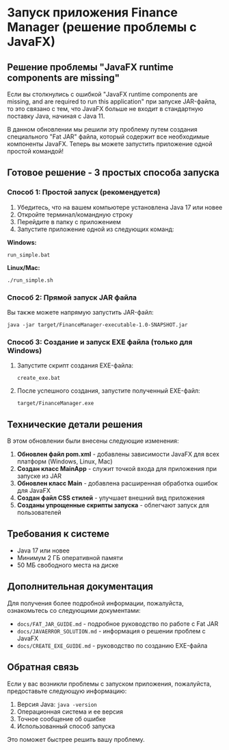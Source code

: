 # Запуск приложения Finance Manager (решение проблемы с JavaFX)

## Решение проблемы "JavaFX runtime components are missing"

Если вы столкнулись с ошибкой "JavaFX runtime components are missing, and are required to run this application" при запуске JAR-файла, то это связано с тем, что JavaFX больше не входит в стандартную поставку Java, начиная с Java 11.

В данном обновлении мы решили эту проблему путем создания специального "Fat JAR" файла, который содержит все необходимые компоненты JavaFX. Теперь вы можете запустить приложение одной простой командой!

## Готовое решение - 3 простых способа запуска

### Способ 1: Простой запуск (рекомендуется)

1. Убедитесь, что на вашем компьютере установлена Java 17 или новее
2. Откройте терминал/командную строку
3. Перейдите в папку с приложением
4. Запустите приложение одной из следующих команд:

**Windows:**
```
run_simple.bat
```

**Linux/Mac:**
```
./run_simple.sh
```

### Способ 2: Прямой запуск JAR файла

Вы также можете напрямую запустить JAR-файл:

```
java -jar target/FinanceManager-executable-1.0-SNAPSHOT.jar
```

### Способ 3: Создание и запуск EXE файла (только для Windows)

1. Запустите скрипт создания EXE-файла:
   ```
   create_exe.bat
   ```
2. После успешного создания, запустите полученный EXE-файл:
   ```
   target/FinanceManager.exe
   ```

## Технические детали решения

В этом обновлении были внесены следующие изменения:

1. **Обновлен файл pom.xml** - добавлены зависимости JavaFX для всех платформ (Windows, Linux, Mac)
2. **Создан класс MainApp** - служит точкой входа для приложения при запуске из JAR
3. **Обновлен класс Main** - добавлена расширенная обработка ошибок для JavaFX
4. **Создан файл CSS стилей** - улучшает внешний вид приложения
5. **Созданы упрощенные скрипты запуска** - облегчают запуск для пользователей

## Требования к системе

- Java 17 или новее
- Минимум 2 ГБ оперативной памяти
- 50 МБ свободного места на диске

## Дополнительная документация

Для получения более подробной информации, пожалуйста, ознакомьтесь со следующими документами:

- `docs/FAT_JAR_GUIDE.md` - подробное руководство по работе с Fat JAR
- `docs/JAVAERROR_SOLUTION.md` - информация о решении проблем с JavaFX
- `docs/CREATE_EXE_GUIDE.md` - руководство по созданию EXE-файла

## Обратная связь

Если у вас возникли проблемы с запуском приложения, пожалуйста, предоставьте следующую информацию:

1. Версия Java: `java -version`
2. Операционная система и ее версия
3. Точное сообщение об ошибке
4. Использованный способ запуска

Это поможет быстрее решить вашу проблему.

